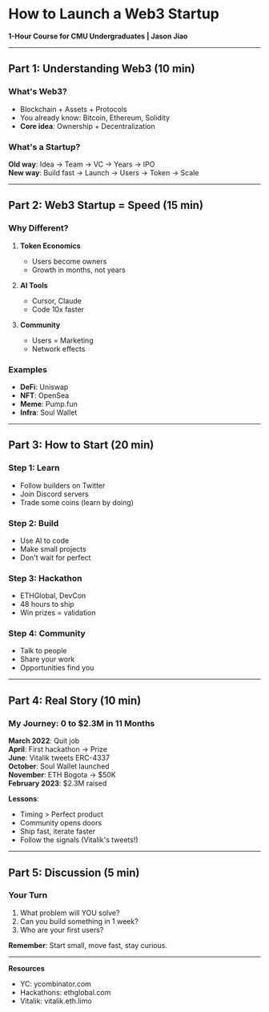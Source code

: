 # How to Launch a Web3 Startup
**1-Hour Course for CMU Undergraduates | Jason Jiao**

---

## Part 1: Understanding Web3 (10 min)

### What's Web3?
- Blockchain + Assets + Protocols
- You already know: Bitcoin, Ethereum, Solidity
- **Core idea**: Ownership + Decentralization

### What's a Startup?

**Old way**: Idea → Team → VC → Years → IPO  
**New way**: Build fast → Launch → Users → Token → Scale

---

## Part 2: Web3 Startup = Speed (15 min)

### Why Different?

1. **Token Economics**
   - Users become owners
   - Growth in months, not years

2. **AI Tools**
   - Cursor, Claude
   - Code 10x faster

3. **Community**
   - Users = Marketing
   - Network effects

### Examples
- **DeFi**: Uniswap
- **NFT**: OpenSea  
- **Meme**: Pump.fun
- **Infra**: Soul Wallet

---

## Part 3: How to Start (20 min)

### Step 1: Learn
- Follow builders on Twitter
- Join Discord servers
- Trade some coins (learn by doing)

### Step 2: Build
- Use AI to code
- Make small projects
- Don't wait for perfect

### Step 3: Hackathon
- ETHGlobal, DevCon
- 48 hours to ship
- Win prizes = validation

### Step 4: Community
- Talk to people
- Share your work
- Opportunities find you

---

## Part 4: Real Story (10 min)

### My Journey: 0 to $2.3M in 11 Months

**March 2022**: Quit job  
**April**: First hackathon → Prize  
**June**: Vitalik tweets ERC-4337  
**October**: Soul Wallet launched  
**November**: ETH Bogota → $50K  
**February 2023**: $2.3M raised

**Lessons**:
- Timing > Perfect product
- Community opens doors  
- Ship fast, iterate faster
- Follow the signals (Vitalik's tweets!)

---

## Part 5: Discussion (5 min)

### Your Turn

1. What problem will YOU solve?
2. Can you build something in 1 week?
3. Who are your first users?

**Remember**: Start small, move fast, stay curious.

---

**Resources**
- YC: ycombinator.com
- Hackathons: ethglobal.com
- Vitalik: vitalik.eth.limo
